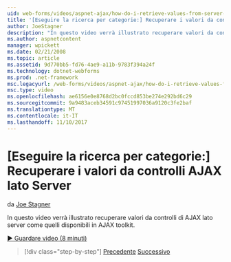 ```yaml
---
uid: web-forms/videos/aspnet-ajax/how-do-i-retrieve-values-from-server-side-ajax-controls
title: '[Eseguire la ricerca per categorie:] Recuperare i valori da controlli AJAX lato Server | Documenti Microsoft'
author: JoeStagner
description: "In questo video verrà illustrato recuperare valori da controlli di AJAX lato server come quelli disponibili in AJAX toolkit."
ms.author: aspnetcontent
manager: wpickett
ms.date: 02/21/2008
ms.topic: article
ms.assetid: 9d770bb5-fd76-4ae9-a11b-9783f394a24f
ms.technology: dotnet-webforms
ms.prod: .net-framework
msc.legacyurl: /web-forms/videos/aspnet-ajax/how-do-i-retrieve-values-from-server-side-ajax-controls
msc.type: video
ms.openlocfilehash: ae6156e0e8768d2bc0fccd853be274e292bd6c29
ms.sourcegitcommit: 9a9483aceb34591c97451997036a9120c3fe2baf
ms.translationtype: MT
ms.contentlocale: it-IT
ms.lasthandoff: 11/10/2017
---
```

<a name="how-do-i-retrieve-values-from-server-side-ajax-controls"></a>[Eseguire la ricerca per categorie:] Recuperare i valori da controlli AJAX lato Server
====================
da [Joe Stagner](https://github.com/JoeStagner)

In questo video verrà illustrato recuperare valori da controlli di AJAX lato server come quelli disponibili in AJAX toolkit.

[&#9654; Guardare video (8 minuti)](https://channel9.msdn.com/Blogs/ASP-NET-Site-Videos/how-do-i-retrieve-values-from-server-side-ajax-controls)

>[!div class="step-by-step"]
[Precedente](how-do-i-associate-ajax-client-behavior-with-an-aspnet-server-control.md)
[Successivo](two-simple-techniques-for-triggering-updates-to-update-panels.md)
